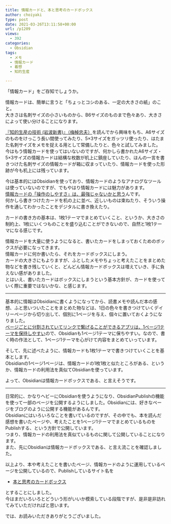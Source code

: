 ```yaml
---
title: 情報カードと、本と思考のカードボックス
author: choiyaki
type: post
date: 2021-03-26T13:11:58+00:00
url: /p1209
views:
  - 392
categories:
  - Obsidian
tags:
  - メモ
  - 情報カード
  - 着想
  - 知的生産

---
```

「情報カード」をご存知でしょうか。

情報カードは、簡単に言うと「ちょっとコシのある、一定の大きさの紙」のこと。  
大きさは名刺サイズの小さいものから、B6サイズのものまで色々あり、大きさによって使い分けることになります。

[『知的生産の技術 (岩波新書)』（梅棹忠夫）][1]を読んでから興味をもち、A6サイズのものをけっこう長い間使ってみたり、5×3サイズをガッツリ使ったり、はたまた名刺サイズをメモを捉える用として常備したりと、色々と試してみました。  
今はもう情報カードを使ってはいないのですが、何かしら書かれたA6サイズ・5×3サイズの情報カードは結構な枚数が机上に鎮座していたり、ほんの一言を書きつけた名刺サイズの情報カードが箱に収まっていたり、情報カードを使った形跡が今も机上には残っています。

今は基本的にはObsidianを使っており、情報カードのようなアナログなツールは使っていないのですが、でもやはり情報カードには魅力があります。  
[情報カードの「操作のしやすさ」は、最強じゃないかと思う][2]んです。  
何かしら書きつけたカードを机の上に並べ、近しいものは束ねたり、そういう操作を通してわかったことをデジタルに書き換えたり。

カードの書き方の基本は、1枚1テーマでまとめていくこと、というか、大きさの制約上、1枚にいくつものことを盛り込むことができないので、自然と1枚1テーマになる感じです。

情報カードを大量に使うようになると、書いたカードをしまっておくためのボックスが必要になってきます。  
情報カードに何か書いたら、それをカードボックスにしまう。  
カードの大きさにもよりますが、ふとしたメモやちょっと考えたことをまとめた物などを書き残していくと、どんどん情報カードボックスは増えていき、手に負えない感がありました。  
とはいえ、書いたカードはボックスにしまうという基本方針が、カードを使っていく際に重要ではないかな、と感じます。

* * *

基本的に情報はObsidianに書くようになってから、読書メモや読んだ本の感想、ふと思いついたことをまとめた物などは、1日の色々を書きつけていくデイリーページから切り出して、個別に1ページを与え、個々に置いておくようになりました。  
[ページごとに分割されていてリンクで繋げることができるアプリは、1ページ1テーマを保持しやすい][3]ので、Obsidianも1ページ1テーマに保ちやすい。なので、書く時の作法として、1ページ1テーマを心がけて内容をまとめていっています。

そして、先に述べたように、情報カードも1枚1テーマで書きつけていくことを基本とします。  
Obsidianの1ページ1ページは、情報カードの1枚1枚と似たところがある、というか、情報カードの利用法を真似てObsidianを使っています。

よって、Obsidianは情報カードボックスである、と言えそうです。

* * *

日常的に、かなりヘビーにObsidianを使うようになり、ObsidianPublishの機能を使って一部のページを公開するようにしました。Obsidianには、好きなページをブログのように公開する機能があるんです。  
Obsidianにはいろいろなことを書いているのですが、その中でも、本を読んだ感想を書いたページや、考えたことを1ページ1テーマでまとめているものをPublishする、という方針で公開しています。  
つまり、情報カードの利用法を真似ているものに関して公開していることになります。  
また、先にObsidianは情報カードボックスである、と言え流ことを確認しました。

以上より、本や考えたことを書いたページ、情報カードのように運用しているページを公開しているので、Publishしているサイト名を

  * [本と思考のカードボックス][4]

とすることにしました。  
今はまだいろいろとどういう形がいいか模索している段階ですが、是非是非訪れてみていただければと思います。

では、お読みいただきありがとうございました。

 [1]: https://publish.obsidian.md/choiyaki/Published/%E3%80%8E%E7%9F%A5%E7%9A%84%E7%94%9F%E7%94%A3%E3%81%AE%E6%8A%80%E8%A1%93+(%E5%B2%A9%E6%B3%A2%E6%96%B0%E6%9B%B8)%E3%80%8F%EF%BC%88%E6%A2%85%E6%A3%B9%E5%BF%A0%E5%A4%AB%EF%BC%89
 [2]: https://publish.obsidian.md/choiyaki/Published/%E6%83%85%E5%A0%B1%E3%82%AB%E3%83%BC%E3%83%89%E3%81%AE%E3%80%8C%E6%93%8D%E4%BD%9C%E3%81%AE%E3%81%97%E3%82%84%E3%81%99%E3%81%95%E3%80%8D%E3%81%AF%E3%80%81%E6%9C%80%E5%BC%B7%E3%81%98%E3%82%83%E3%81%AA%E3%81%84%E3%81%8B%E3%81%A8%E6%80%9D%E3%81%86
 [3]: https://publish.obsidian.md/choiyaki/Published/%E3%83%9A%E3%83%BC%E3%82%B8%E3%81%94%E3%81%A8%E3%81%AB%E5%88%86%E5%89%B2%E3%81%95%E3%82%8C%E3%81%A6%E3%81%84%E3%81%A6%E3%83%AA%E3%83%B3%E3%82%AF%E3%81%A7%E7%B9%8B%E3%81%92%E3%82%8B%E3%81%93%E3%81%A8%E3%81%8C%E3%81%A7%E3%81%8D%E3%82%8B%E3%82%A2%E3%83%97%E3%83%AA%E3%81%AF%E3%80%811%E3%83%9A%E3%83%BC%E3%82%B81%E3%83%86%E3%83%BC%E3%83%9E%E3%82%92%E4%BF%9D%E6%8C%81%E3%81%97%E3%82%84%E3%81%99%E3%81%84
 [4]: https://publish.obsidian.md/choiyaki/